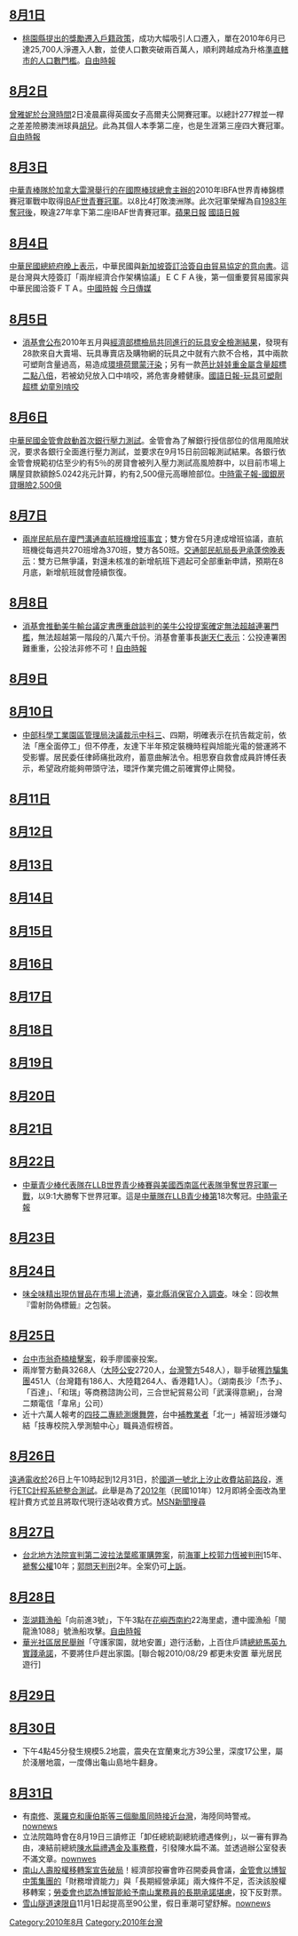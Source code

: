 <noinclude></noinclude>

## [8月1日](../Page/8月1日.md "wikilink")

  - [桃園縣提出的獎勵遷入](../Page/桃園市.md "wikilink")[戶籍政策](../Page/戶籍.md "wikilink")，成功大幅吸引人口遷入，單在2010年6月已達25,700人淨遷入人數，並使人口數突破兩百萬人，順利跨越成為升格[準直轄市的人口數門檻](../Page/準直轄市.md "wikilink")。[自由時報](https://web.archive.org/web/20100804015245/http://www.libertytimes.com.tw/2010/new/aug/1/today-t1.htm)

## [8月2日](../Page/8月2日.md "wikilink")

[曾雅妮於台灣時間](../Page/曾雅妮.md "wikilink")2日凌晨贏得英國女子高爾夫公開賽冠軍。以總計277桿並一桿之差差險勝澳洲球員[胡兒](../Page/胡兒.md "wikilink")。此為其個人本季第二座，也是生涯第三座四大賽冠軍。[自由時報](https://web.archive.org/web/20100904023547/http://www.libertytimes.com.tw/2010/new/aug/2/today-t1.htm)

## [8月3日](../Page/8月3日.md "wikilink")

[中華青棒隊於加拿大](../Page/中華青棒隊.md "wikilink")[雷灣舉行的在](../Page/雷灣.md "wikilink")[國際棒球總會主辦的](../Page/國際棒球總會.md "wikilink")2010年IBFA世界青棒錦標賽冠軍戰中取得[IBAF世青賽冠軍](../Page/IBAF.md "wikilink")。以8比4打敗澳洲隊。此次冠軍榮耀為自[1983年奪冠後](../Page/1983年.md "wikilink")，睽違27年拿下第二座IBAF世青賽冠軍。[蘋果日報](http://tw.nextmedia.com/applenews/article/art_id/32709167/IssueID/20100803)
[國語日報](https://www.mdnkids.com/info/news/content.asp?Serial_NO=68297)

## [8月4日](../Page/8月4日.md "wikilink")

[中華民國總統府晚上表示](../Page/中華民國總統府.md "wikilink")，中華民國與[新加坡簽訂洽簽](../Page/新加坡.md "wikilink")[自由貿易協定的意向書](../Page/自由貿易協定.md "wikilink")。這是台灣與大陸簽訂「兩岸經濟合作架構協議」ＥＣＦＡ後，第一個重要貿易國家與中華民國洽簽ＦＴＡ。[中國時報](http://news.chinatimes.com/focus/0,5243,50106149x112010080500128,00.html)
[今日傳媒](http://www.nownews.com/2010/08/05/11490-2633131.htm)

## [8月5日](../Page/8月5日.md "wikilink")

  - [消基會公布](../Page/消基會.md "wikilink")2010年五月與[經濟部](../Page/經濟部.md "wikilink")[標檢局共同進行的玩具安全檢測結果](../Page/標檢局.md "wikilink")，發現有28款來自大賣場、玩具專賣店及購物網的玩具之中就有六款不合格，其中兩款可塑劑含量過高，易造成[環境荷爾蒙汙染](../Page/環境荷爾蒙.md "wikilink")；另有一款[芭比娃娃重金屬含量超標二點八倍](../Page/芭比娃娃.md "wikilink")，若被幼兒放入口中啃咬，將危害身體健康。[國語日報-玩具可塑劑超標
    幼童別啃咬](http://www.mdnkids.com.tw/info/news/content.asp?Serial_NO=68334)

## [8月6日](../Page/8月6日.md "wikilink")

[中華民國](../Page/中華民國.md "wikilink")[金管會啟動首次銀行](../Page/金管會.md "wikilink")[壓力測試](../Page/壓力測試.md "wikilink")。金管會為了解銀行授信部位的信用風險狀況，要求各銀行全面進行壓力測試，並要求在9月15日前回報測試結果。各銀行依金管會規範初估至少約有5％的房貸會被列入壓力測試高風險群中，以目前市場上購屋貸款額餘5.0242兆元計算，約有2,500億元高曝險部位。[中時電子報-國銀房貸曝險2,500億](http://money.chinatimes.com/news/news-content.aspx?id=20100806000003&cid=1206)

## [8月7日](../Page/8月7日.md "wikilink")

  - [兩岸](../Page/兩岸.md "wikilink")[民航局在](../Page/民航局.md "wikilink")[廈門溝通](../Page/廈門.md "wikilink")[直航班機增班事宜](../Page/直航.md "wikilink")；雙方曾在5月達成增班協議，直航班機從每週共270班增為370班，雙方各50班。[交通部民航局長](../Page/交通部.md "wikilink")[尹承蓬傍晚表示](../Page/尹承蓬.md "wikilink")：雙方已無爭議，對還未核准的新增航班下週起可全部重新申請，預期在8月底，新增航班就會陸續恢復。

## [8月8日](../Page/8月8日.md "wikilink")

  - [消基會推動](../Page/消基會.md "wikilink")[美牛輸台議定書應重啟談判的](../Page/美牛輸台議定書.md "wikilink")[美牛公投提案確定無法超越連署門檻](../Page/美牛公投提案.md "wikilink")，無法超越第一階段的八萬六千份。消基會董事長[謝天仁表示](../Page/謝天仁.md "wikilink")：公投連署困難重重，公投法非修不可！[自由時報](https://web.archive.org/web/20110129062559/http://www.libertytimes.com.tw/2010/new/aug/8/today-t1.htm)

## [8月9日](../Page/8月9日.md "wikilink")

## [8月10日](../Page/8月10日.md "wikilink")

  - [中部科學工業園區管理局決議裁示中科三](../Page/中部科學工業園區.md "wikilink")、四期，明確表示在抗告裁定前，依法「應全面停工」但不停產，友達下半年預定裝機時程與旭能光電的營運將不受影響。居民委任律師痛批政府，蓄意曲解法令。相思寮自救會成員許博任表示，希望政府能夠帶頭守法，環評作業完備之前確實停止開發。

## [8月11日](../Page/8月11日.md "wikilink")

## [8月12日](../Page/8月12日.md "wikilink")

## [8月13日](../Page/8月13日.md "wikilink")

## [8月14日](../Page/8月14日.md "wikilink")

## [8月15日](../Page/8月15日.md "wikilink")

## [8月16日](../Page/8月16日.md "wikilink")

## [8月17日](../Page/8月17日.md "wikilink")

## [8月18日](../Page/8月18日.md "wikilink")

## [8月19日](../Page/8月19日.md "wikilink")

## [8月20日](../Page/8月20日.md "wikilink")

## [8月21日](../Page/8月21日.md "wikilink")

## [8月22日](../Page/8月22日.md "wikilink")

  - [中華青少棒代表隊在](../Page/中華青少棒代表隊.md "wikilink")[LLB世界青少棒賽與美國西南區代表隊爭奪世界冠軍一戰](../Page/LLB世界青少棒賽.md "wikilink")，以9:1大勝奪下世界冠軍。這是[中華隊在LLB青少棒第](../Page/中華隊.md "wikilink")18次奪冠。[中時電子報](https://web.archive.org/web/20100825033210/http://news.chinatimes.com/focus/0,5243,50106335x132010082200408,00.html)

## [8月23日](../Page/8月23日.md "wikilink")

## [8月24日](../Page/8月24日.md "wikilink")

  - [味全](../Page/味全.md "wikilink")[味精出現仿冒品在市場上流通](../Page/味精.md "wikilink")，[臺北縣消保官介入調查](../Page/新北市.md "wikilink")。味全：回收無『雷射防偽標籤』之包裝。

## [8月25日](../Page/8月25日.md "wikilink")

  - [台中市翁奇楠槍擊案](../Page/台中市翁奇楠槍擊案.md "wikilink")，殺手廖國豪投案。
  - 兩岸警方動員3268人（[大陸公安](../Page/中華人民共和國人民警察.md "wikilink")2720人，[台灣警方](../Page/中華民國警察.md "wikilink")548人），聯手破獲[詐騙集團](../Page/詐騙集團.md "wikilink")451人（台灣籍有186人、大陸籍264人、香港籍1人）。（湖南長沙「杰予」、「百達」、「和瑞」等商務諮詢公司，三合世紀貿易公司「武漢得意網」，台灣二類電信「韋帛」公司）
  - 近十六萬人報考的[四技二專](../Page/四技二專.md "wikilink")[統測爆舞弊](../Page/統測.md "wikilink")，台中[補教業者](../Page/補教.md "wikilink")「北一」補習班涉嫌勾結「技專校院入學測驗中心」職員造假榜首。

## [8月26日](../Page/8月26日.md "wikilink")

[遠通電收於](../Page/遠通電收.md "wikilink")26日上午10時起到12月31日，於[國道一號北上汐止收費站前路段](../Page/國道一號.md "wikilink")，進行[ETC計程系統整合測試](../Page/ETC.md "wikilink")。此舉是為了[2012年](../Page/2012年.md "wikilink")（民國101年）12月即將全面改為里程計費方式並且將取代現行逐站收費方式。[MSN新聞搜尋](http://www.google.com/search?hl=zh-TW&q=%E4%BB%8A%E8%B5%B7%E8%87%B3%E5%B9%B4%E5%BA%95+ETC%E8%A8%88%E7%A8%8B%E6%B8%AC%E8%A9%A6+&btnG=%E6%90%9C%E5%B0%8B&aq=f&aqi=&aql=&oq=&gs_rfai=)

## [8月27日](../Page/8月27日.md "wikilink")

  - [台北地方法院宣判第二波](../Page/台北地方法院.md "wikilink")[拉法葉艦軍購弊案](../Page/拉法葉軍購案.md "wikilink")，前[海軍上校](../Page/中華民國海軍.md "wikilink")[郭力恆被判刑](../Page/郭力恆.md "wikilink")15年、[褫奪公權](../Page/褫奪公權.md "wikilink")10年；[郭問天判刑](../Page/郭問天.md "wikilink")2年。全案仍可[上訴](../Page/上訴.md "wikilink")。

## [8月28日](../Page/8月28日.md "wikilink")

  - [澎湖籍漁船](../Page/澎湖.md "wikilink")「向前進3號」，下午3點在[花嶼西南約](../Page/花嶼.md "wikilink")22海里處，遭中國漁船「閩龍漁1088」號漁船攻擊。[自由時報](http://www.google.com.tw/search?hl=zh-TW&as_epq=%22%E5%90%91%E5%89%8D%E9%80%B23%E8%99%9F%22+%22%E9%96%A9%E9%BE%8D%E6%BC%811088%22+%222010%E5%B9%B48%E6%9C%88%22&as_sitesearch=http%3A%2F%2Fiservice.libertytimes.com.tw%2F)
  - [華光社區居民舉辦](../Page/華光社區.md "wikilink")「守護家園，就地安置」遊行活動，上百住戶請[總統](../Page/總統.md "wikilink")[馬英九實踐承諾](../Page/馬英九.md "wikilink")，不要將住戶趕出家園。\[聯合報2010/08/29
    都更未安置 華光居民遊行\]

## [8月29日](../Page/8月29日.md "wikilink")

## [8月30日](../Page/8月30日.md "wikilink")

  - 下午4點45分發生規模5.2地震，震央在宜蘭東北方39公里，深度17公里，屬於淺層地震，一度傳出龜山島地牛翻身。

## [8月31日](../Page/8月31日.md "wikilink")

  - 有[南修](../Page/熱帶風暴南川_\(2010年\).md "wikilink")、[萊羅克和](../Page/強烈熱帶風暴獅子山_\(2010年\).md "wikilink")[康伯斯等三個颱風同時接近台灣](../Page/颱風圓規_\(2010年\).md "wikilink")，海陸同時警戒。[nownews](http://www.nownews.com/2010/08/31/91-2641675.htm)
  - 立法院臨時會在8月19日三讀修正「卸任總統副總統禮遇條例」，以一審有罪為由，凍結前總統[陳水扁禮遇金及事務費](../Page/陳水扁.md "wikilink")，引發陳水扁不滿。並透過辦公室發表不滿文章。[nownwes](http://www.nownews.com/2010/08/31/545-2641790.htm)
  - [南山人壽股權移轉案宣告破局](../Page/南山人壽.md "wikilink")！經濟部投審會昨召開委員會議，[金管會以博智中策集團的](../Page/金管會.md "wikilink")「財務增資能力」與「長期經營承諾」兩大條件不足，否決該股權移轉案；[勞委會也認為博智能給予南山業務員的長期承諾堪慮](../Page/勞委會.md "wikilink")，投下反對票。
  - [雪山隧道速限自](../Page/雪山隧道.md "wikilink")11月1日起提高至90公里，假日車潮可望舒解。[nownews](http://www.nownews.com/2010/08/31/11490-2641997.htm)

<noinclude> </noinclude>

[Category:2010年8月](https://zh.wikipedia.org/wiki/Category:2010年8月 "wikilink")
[Category:2010年台灣](https://zh.wikipedia.org/wiki/Category:2010年台灣 "wikilink")